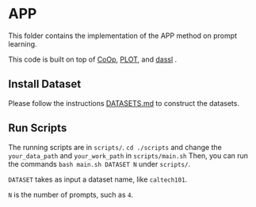 
# APP
This folder contains the implementation of the APP method on prompt learning.

This code is built on top of [CoOp](https://github.com/KaiyangZhou/CoOp), [PLOT](https://github.com/CHENGY12/PLOT), and [dassl](https://github.com/KaiyangZhou/Dassl.pytorch#installation) .


## Install Dataset
Please follow the instructions [DATASETS.md](https://github.com/KaiyangZhou/CoOp/blob/main/DATASETS.md) to construct the datasets.


## Run Scripts


The running scripts are in `scripts/`. `cd ./scripts` and change the `your_data_path` and `your_work_path` in `scripts/main.sh`
Then, you can run the commands `bash main.sh DATASET N` under `scripts/`.

`DATASET` takes as input a dataset name, like `caltech101`. 

`N` is the number of prompts, such as `4`.

